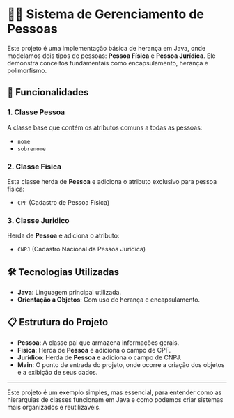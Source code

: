 # 🧑‍💼 Sistema de Gerenciamento de Pessoas

Este projeto é uma implementação básica de herança em Java, onde modelamos dois tipos de pessoas: **Pessoa Física** e **Pessoa Jurídica**. Ele demonstra conceitos fundamentais como encapsulamento, herança e polimorfismo.

## 🚀 Funcionalidades

### **1. Classe Pessoa**
A classe base que contém os atributos comuns a todas as pessoas:
- `nome`
- `sobrenome`

### **2. Classe Fisica**
Esta classe herda de **Pessoa** e adiciona o atributo exclusivo para pessoa física:
- `CPF` (Cadastro de Pessoa Física)

### **3. Classe Juridico**
Herda de **Pessoa** e adiciona o atributo:
- `CNPJ` (Cadastro Nacional da Pessoa Jurídica)

## 🛠️ Tecnologias Utilizadas

- **Java**: Linguagem principal utilizada.
- **Orientação a Objetos**: Com uso de herança e encapsulamento.

## 📋 Estrutura do Projeto

- **Pessoa**: A classe pai que armazena informações gerais.
- **Fisica**: Herda de **Pessoa** e adiciona o campo de CPF.
- **Juridico**: Herda de **Pessoa** e adiciona o campo de CNPJ.
- **Main**: O ponto de entrada do projeto, onde ocorre a criação dos objetos e a exibição de seus dados.

---

Este projeto é um exemplo simples, mas essencial, para entender como as hierarquias de classes funcionam em Java e como podemos criar sistemas mais organizados e reutilizáveis.
